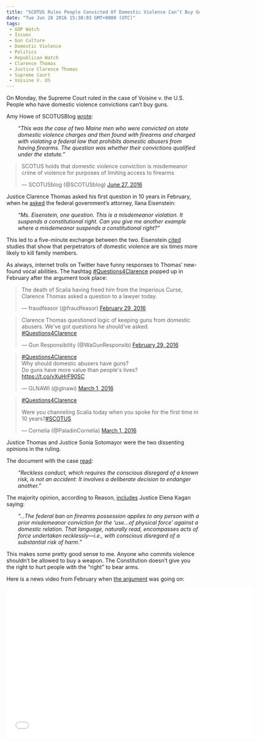 ```yaml
---
title: "SCOTUS Rules People Convicted Of Domestic Violence Can’t Buy Guns (VIDEO)"
date: "Tue Jun 28 2016 15:38:03 GMT+0000 (UTC)"
tags: 
 - GOP Watch
 - Issues
 - Gun Culture
 - Domestic Violence
 - Politics
 - Republican Watch
 - Clarence Thomas
 - Justice Clarence Thomas
 - Supreme Court
 - Voisine V. US
---
```

<p>On Monday, the Supreme Court ruled in the case of Voisine v. the U.S. People who have domestic violence convictions can&#x2019;t buy guns.</p><p>Amy Howe of SCOTUSBlog&#xA0;<a href="http://live.scotusblog.com/Event/Live_blog_of_orders_and_opinions__June_27_2016/289544959" onclick="__gaTracker(&apos;send&apos;, &apos;event&apos;, &apos;outbound-article&apos;, &apos;http://live.scotusblog.com/Event/Live_blog_of_orders_and_opinions__June_27_2016/289544959&apos;, &apos;wrote&apos;);">wrote</a>:</p><p style="padding-left: 30px;"><em>&#x201C;This was the case of two Maine men who were convicted on state domestic violence charges and then found with firearms and charged with violating a federal law that prohibits domestic abusers from having firearms. The question was whether their convictions qualified under the statute.&#x201D;</em></p><blockquote class="twitter-tweet" data-width="500"><p lang="en" dir="ltr">SCOTUS holds that domestic violence conviction is misdemeanor crime of violence for purposes of limiting access to firearms</p>
<p>&#x2014; SCOTUSblog (@SCOTUSblog) <a href="https://twitter.com/SCOTUSblog/status/747430062807449601" onclick="__gaTracker(&apos;send&apos;, &apos;event&apos;, &apos;outbound-article&apos;, &apos;https://twitter.com/SCOTUSblog/status/747430062807449601&apos;, &apos;June 27, 2016&apos;);">June 27, 2016</a></p></blockquote><p><script async src="//platform.twitter.com/widgets.js" charset="utf-8"></script></p><p>Justice Clarence Thomas asked his first question in 10 years in February, when he&#xA0;<a href="https://www.buzzfeed.com/chrismcdaniel/this-supreme-court-justice-just-asked-his-first-question-in?bftwnews&amp;utm_term=.lqwP2j1Kl#.bmwYl5RDP" onclick="__gaTracker(&apos;send&apos;, &apos;event&apos;, &apos;outbound-article&apos;, &apos;https://www.buzzfeed.com/chrismcdaniel/this-supreme-court-justice-just-asked-his-first-question-in?bftwnews&amp;utm_term=.lqwP2j1Kl#.bmwYl5RDP&apos;, &apos;asked&apos;);" target="_blank">asked</a> the federal government&#x2019;s attorney, Ilana Eisenstein:</p><p style="padding-left: 30px;"><em>&#x201C;Ms. Eisenstein, one question. This is a misdemeanor violation. It suspends a constitutional right. Can you give me another example where a misdemeanor suspends a constitutional right?&#x201D;</em></p><p>This led to a five-minute exchange between the two. Eisenstein <a href="https://mic.com/articles/136586/clarence-thomas-asked-his-first-question-in-10-years-to-challenge-a-gun-rights-issue#.v3ac69scx" onclick="__gaTracker(&apos;send&apos;, &apos;event&apos;, &apos;outbound-article&apos;, &apos;https://mic.com/articles/136586/clarence-thomas-asked-his-first-question-in-10-years-to-challenge-a-gun-rights-issue#.v3ac69scx&apos;, &apos;cited&apos;);" target="_blank">cited</a> studies&#xA0;that show that perpetrators of domestic violence are six times more likely to kill family members.</p><p>As always, internet trolls on Twitter have funny responses to Thomas&#x2019; new-found vocal abilities. The hashtag <a href="https://twitter.com/hashtag/questions4clarence?f=tweets&amp;vertical=default&amp;src=hash" onclick="__gaTracker(&apos;send&apos;, &apos;event&apos;, &apos;outbound-article&apos;, &apos;https://twitter.com/hashtag/questions4clarence?f=tweets&amp;vertical=default&amp;src=hash&apos;, &apos;#Questions4Clarence&apos;);" target="_blank">#Questions4Clarence</a>&#xA0;popped up in February after the argument took place:</p><blockquote class="twitter-tweet" data-width="500"><p lang="en" dir="ltr">The death of Scalia having freed him from the Imperious Curse, Clarence Thomas asked a question to a lawyer today.</p>
<p>&#x2014; fraudfeasor (@fraudfeasor) <a href="https://twitter.com/fraudfeasor/status/704409276551311360" onclick="__gaTracker(&apos;send&apos;, &apos;event&apos;, &apos;outbound-article&apos;, &apos;https://twitter.com/fraudfeasor/status/704409276551311360&apos;, &apos;February 29, 2016&apos;);">February 29, 2016</a></p></blockquote><p><script async src="//platform.twitter.com/widgets.js" charset="utf-8"></script></p><blockquote class="twitter-tweet" data-width="500"><p lang="en" dir="ltr">Clarence Thomas questioned logic of keeping guns from domestic abusers. We&apos;ve got questions he should&apos;ve asked. <a href="https://twitter.com/hashtag/Questions4Clarence?src=hash" onclick="__gaTracker(&apos;send&apos;, &apos;event&apos;, &apos;outbound-article&apos;, &apos;https://twitter.com/hashtag/Questions4Clarence?src=hash&apos;, &apos;#Questions4Clarence&apos;);">#Questions4Clarence</a></p>
<p>&#x2014; Gun Responsibility (@WaGunResponsib) <a href="https://twitter.com/WaGunResponsib/status/704410212426391552" onclick="__gaTracker(&apos;send&apos;, &apos;event&apos;, &apos;outbound-article&apos;, &apos;https://twitter.com/WaGunResponsib/status/704410212426391552&apos;, &apos;February 29, 2016&apos;);">February 29, 2016</a></p></blockquote><p><script async src="//platform.twitter.com/widgets.js" charset="utf-8"></script></p><blockquote class="twitter-tweet" data-width="500"><p lang="en" dir="ltr"><a href="https://twitter.com/hashtag/Questions4Clarence?src=hash" onclick="__gaTracker(&apos;send&apos;, &apos;event&apos;, &apos;outbound-article&apos;, &apos;https://twitter.com/hashtag/Questions4Clarence?src=hash&apos;, &apos;#Questions4Clarence&apos;);">#Questions4Clarence</a> <br>Why should domestic abusers have guns? <br>Do guns have more value than people&apos;s lives? <a href="https://t.co/vXuHrF90SC" onclick="__gaTracker(&apos;send&apos;, &apos;event&apos;, &apos;outbound-article&apos;, &apos;https://t.co/vXuHrF90SC&apos;, &apos;https://t.co/vXuHrF90SC&apos;);">https://t.co/vXuHrF90SC</a></p>
<p>&#x2014; GLNAWI (@glnawi) <a href="https://twitter.com/glnawi/status/704490341508886529" onclick="__gaTracker(&apos;send&apos;, &apos;event&apos;, &apos;outbound-article&apos;, &apos;https://twitter.com/glnawi/status/704490341508886529&apos;, &apos;March 1, 2016&apos;);">March 1, 2016</a></p></blockquote><p><script async src="//platform.twitter.com/widgets.js" charset="utf-8"></script></p><blockquote class="twitter-tweet" data-width="500"><p lang="en" dir="ltr"><a href="https://twitter.com/hashtag/Questions4Clarence?src=hash" onclick="__gaTracker(&apos;send&apos;, &apos;event&apos;, &apos;outbound-article&apos;, &apos;https://twitter.com/hashtag/Questions4Clarence?src=hash&apos;, &apos;#Questions4Clarence&apos;);">#Questions4Clarence</a></p>
<p>Were you channeling Scalia today when you spoke for the first time in 10 years?<a href="https://twitter.com/hashtag/SCOTUS?src=hash" onclick="__gaTracker(&apos;send&apos;, &apos;event&apos;, &apos;outbound-article&apos;, &apos;https://twitter.com/hashtag/SCOTUS?src=hash&apos;, &apos;#SCOTUS&apos;);">#SCOTUS</a></p>
<p>&#x2014; Cornelia (@PaladinCornelia) <a href="https://twitter.com/PaladinCornelia/status/704494062817013761" onclick="__gaTracker(&apos;send&apos;, &apos;event&apos;, &apos;outbound-article&apos;, &apos;https://twitter.com/PaladinCornelia/status/704494062817013761&apos;, &apos;March 1, 2016&apos;);">March 1, 2016</a></p></blockquote><p><script async src="//platform.twitter.com/widgets.js" charset="utf-8"></script></p><p>Justice Thomas and Justice Sonia Sotomayor were the two dissenting opinions in the ruling.</p><p>The document with the case <a href="http://www.supremecourt.gov/opinions/15pdf/14-10154_19m1.pdf" onclick="__gaTracker(&apos;send&apos;, &apos;pageview&apos;, &apos;http://www.supremecourt.gov/opinions/15pdf/14-10154_19m1.pdf&apos;);" target="_blank">read</a>:</p><p style="padding-left: 30px;"><em>&#x201C;Reckless conduct, which requires the conscious disregard of a known risk, is not an accident: It involves a deliberate decision to endanger another.&#x201D;</em></p><p>The majority opinion, according to Reason,&#xA0;<a href="http://reason.com/blog/2016/06/27/clarence-thomas-and-sonia-sotomayor-join" onclick="__gaTracker(&apos;send&apos;, &apos;event&apos;, &apos;outbound-article&apos;, &apos;http://reason.com/blog/2016/06/27/clarence-thomas-and-sonia-sotomayor-join&apos;, &apos;includes&apos;);" target="_blank">includes</a> Justice Elena Kagan saying:</p><p style="padding-left: 30px;"><em>&#x201C;&#x2026;The federal ban on firearms possession applies to any person with a prior misdemeanor conviction for the &#x2018;use&#x2026;of physical force&#x2019; against a domestic relation. That language, naturally read, encompasses acts of force undertaken recklessly&#x2014;i.e., with conscious disregard of a substantial risk of harm.&#x201D;</em></p><p>This makes some pretty good sense to me. Anyone who commits violence shouldn&#x2019;t be allowed to buy&#xA0;a weapon. The Constitution doesn&#x2019;t give you the right to hurt people with the&#xA0;&#x201C;right&#x201D; to bear arms.</p><p>Here is a news video from February when <a href="https://youtu.be/pRIiGkzfcpA" onclick="__gaTracker(&apos;send&apos;, &apos;event&apos;, &apos;outbound-article&apos;, &apos;https://youtu.be/pRIiGkzfcpA&apos;, &apos;the argument&apos;);">the argument</a> was going on:</p><p><span class="embed-youtube" style="text-align:center; display: block;"><iframe class="youtube-player" type="text/html" width="640" height="390" src="//www.youtube.com/embed/pRIiGkzfcpA?version=3&amp;rel=1&amp;fs=1&amp;autohide=2&amp;showsearch=0&amp;showinfo=1&amp;iv_load_policy=1&amp;wmode=transparent" allowfullscreen="true" style="border:0;"></iframe></span></p>